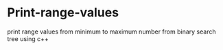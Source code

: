 # Print-range-values
print range values from minimum to maximum number from binary search tree using c++
